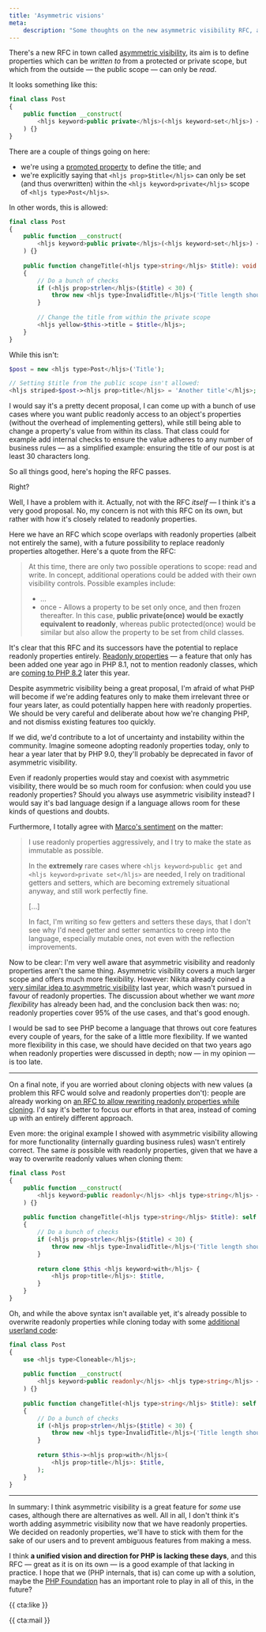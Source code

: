 ```yaml
---
title: 'Asymmetric visions'
meta:
    description: "Some thoughts on the new asymmetric visibility RFC, and PHP's general vision and direction"
---
```


There's a new RFC in town called [asymmetric visibility](https://wiki.php.net/rfc/asymmetric-visibility), its aim is to define properties which can be _written to_ from a protected or private scope, but which from the outside — the public scope — can only be _read_.

It looks something like this:

```php
final class Post
{
    public function __construct(
        <hljs keyword>public private</hljs>(<hljs keyword>set</hljs>) <hljs type>string</hljs> <hljs prop>$title</hljs>,
    ) {}
}
```

There are a couple of things going on here:

- we're using a [promoted property](/blog/constructor-promotion-in-php-8) to define the title; and
- we're explicitly saying that `<hljs prop>$title</hljs>` can only be set (and thus overwritten) within the `<hljs keyword>private</hljs>` scope of `<hljs type>Post</hljs>`.

In other words, this is allowed:

```php
final class Post
{
    public function __construct(
        <hljs keyword>public private</hljs>(<hljs keyword>set</hljs>) <hljs type>string</hljs> <hljs prop>$title</hljs>,
    ) {}
    
    public function changeTitle(<hljs type>string</hljs> $title): void
    {
        // Do a bunch of checks
        if (<hljs prop>strlen</hljs>($title) < 30) {
            throw new <hljs type>InvalidTitle</hljs>('Title length should be at least 30');
        }
        
        // Change the title from within the private scope
        <hljs yellow>$this->title = $title</hljs>;
    }
}
```

While this isn't:

```php
$post = new <hljs type>Post</hljs>('Title');

// Setting $title from the public scope isn't allowed:
<hljs striped>$post-><hljs prop>title</hljs> = 'Another title'</hljs>;
```

I would say it's a pretty decent proposal, I can come up with a bunch of use cases where you want public readonly access to an object's properties (without the overhead of implementing getters), while still being able to change a property's value from within its class. That class could for example add internal checks to ensure the value adheres to any number of business rules — as a simplified example: ensuring the title of our post is at least 30 characters long.

So all things good, here's hoping the RFC passes.

Right?

Well, I have a problem with it. Actually, not with the RFC _itself_ — I think it's a very good proposal. No, my concern is not with this RFC on its own, but rather with how it's closely related to readonly properties.

Here we have an RFC which scope overlaps with readonly properties (albeit not entirely the same), with a future possibility to replace readonly properties altogether. Here's a quote from the RFC:

> At this time, there are only two possible operations to scope: read and write. In concept, additional operations could be added with their own visibility controls. Possible examples include:
>
> - …
> - once - Allows a property to be set only once, and then frozen thereafter. In this case, **public private(once) would be exactly equivalent to readonly**, whereas public protected(once) would be similar but also allow the property to be set from child classes.

It's clear that this RFC and its successors have the potential to replace readonly properties entirely. [Readonly properties](/blog/php-81-readonly-properties) — a feature that only has been added one year ago in PHP 8.1, not to mention readonly classes, which are [coming to PHP 8.2](/blog/new-in-php-82) later this year.

Despite asymmetric visibility being a great proposal, I'm afraid of what PHP will become if we're adding features only to make them irrelevant three or four years later, as could potentially happen here with readonly properties. We should be very careful and deliberate about how we're changing PHP, and not dismiss existing features too quickly.

If we did, we'd contribute to a lot of uncertainty and instability within the community. Imagine someone adopting readonly properties today, only to hear a year later that by PHP 9.0, they'll probably be deprecated in favor of asymmetric visibility. 

Even if readonly properties would stay and coexist with asymmetric visibility, there would be so much room for confusion: when could you use readonly properties? Should you always use asymmetric visibility instead? I would say it's bad language design if a language allows room for these kinds of questions and doubts. 

Furthermore, I totally agree with [Marco's sentiment](https://externals.io/message/118353#118382) on the matter:

> I use readonly properties aggressively, and I try to make the state as immutable as possible.
>
> In the **extremely** rare cases where `<hljs keyword>public get`</hljs> and `<hljs keyword>private set</hljs>` are needed, I rely on traditional getters and setters, which are becoming extremely situational anyway, and still work perfectly fine.
> 
> […]
> 
> In fact, I'm writing so few getters and setters these days, that I don't see why I'd need getter and setter semantics to creep into the language, especially mutable ones, not even with the reflection improvements.

Now to be clear: I'm very well aware that asymmetric visibility and readonly properties aren't the same thing. Asymmetric visibility covers a much larger scope and offers much more flexibility. However: Nikita already coined a [very similar idea to asymmetric visibility](https://wiki.php.net/rfc/property_accessors) last year, which wasn't pursued in favour of readonly properties. The discussion about whether we want _more flexibility_ has already been had, and the conclusion back then was: no; readonly properties cover 95% of the use cases, and that's good enough.

I would be sad to see PHP become a language that throws out core features every couple of years, for the sake of a little more flexibility. If we wanted more flexibility in this case, we should have decided on that two years ago when readonly properties were discussed in depth; now — in my opinion — is too late.

---

On a final note, if you are worried about cloning objects with new values (a problem this RFC would solve and readonly properties don't): people are already working on [an RFC to allow rewriting readonly properties while cloning](https://wiki.php.net/rfc/readonly_amendments). I'd say it's better to focus our efforts in that area, instead of coming up with an entirely different approach.

Even more: the original example I showed with asymmetric visibility allowing for more functionality (internally guarding business rules) wasn't entirely correct. The same _is_ possible with readonly properties, given that we have a way to overwrite readonly values when cloning them:

```php
final class Post
{
    public function __construct(
        <hljs keyword>public readonly</hljs> <hljs type>string</hljs> <hljs prop>$title</hljs>,
    ) {}
    
    public function changeTitle(<hljs type>string</hljs> $title): self
    {
        // Do a bunch of checks
        if (<hljs prop>strlen</hljs>($title) < 30) {
            throw new <hljs type>InvalidTitle</hljs>('Title length should be at least 30');
        }
        
        return clone $this <hljs keyword>with</hljs> {
            <hljs prop>title</hljs>: $title,
        }
    }
}
```

Oh, and while the above syntax isn't available yet, it's already possible to overwrite readonly properties while cloning today with some [additional userland code](https://github.com/spatie/php-cloneable):


```php
final class Post
{
    use <hljs type>Cloneable</hljs>;
    
    public function __construct(
        <hljs keyword>public readonly</hljs> <hljs type>string</hljs> <hljs prop>$title</hljs>,
    ) {}
    
    public function changeTitle(<hljs type>string</hljs> $title): self
    {
        // Do a bunch of checks
        if (<hljs prop>strlen</hljs>($title) < 30) {
            throw new <hljs type>InvalidTitle</hljs>('Title length should be at least 30');
        }
        
        return $this-><hljs prop>with</hljs>(
            <hljs prop>title</hljs>: $title,
        );
    }
}
```

---

In summary: I think asymmetric visibility is a great feature for _some_ use cases, although there are alternatives as well. All in all, I don't think it's worth adding asymmetric visibility now that we have readonly properties. We decided on readonly properties, we'll have to stick with them for the sake of our users and to prevent ambiguous features from making a mess. 

I think **a unified vision and direction for PHP is lacking these days**, and this RFC — great as it is on its own — is a good example of that lacking in practice. I hope that we (PHP internals, that is) can come up with a solution, maybe the [PHP Foundation](https://opencollective.com/phpfoundation) has an important role to play in all of this, in the future?

{{ cta:like }}

{{ cta:mail }}
